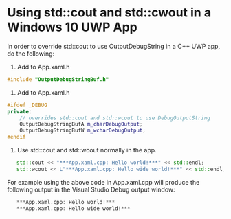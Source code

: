 # Using std::cout and std::cwout in a Windows 10 UWP App


In order to override std::cout to use OutputDebugString in a C++ UWP app, do the following:

1. Add to App.xaml.h
```c++
#include "OutputDebugStringBuf.h" 
```

1. Add to App.xaml.h
```c++
#ifdef _DEBUG
private:
    // overrides std::cout and std::wcout to use DebugOutputString
    OutputDebugStringBufA m_charDebugOutput;
    OutputDebugStringBufW m_wcharDebugOutput;
#endif
```

1. Use std::cout and std::wcout normally in the app. 
 ```c++
    std::cout << "***App.xaml.cpp: Hello world!***" << std::endl;
    std::wcout << L"***App.xaml.cpp: Hello wide world!***" << std::endl;
```

For example using the above code in  App.xaml.cpp will produce the following output in the Visual Studio Debug output window:
 ```c++
    ***App.xaml.cpp: Hello world!***
    ***App.xaml.cpp: Hello wide world!***
```

